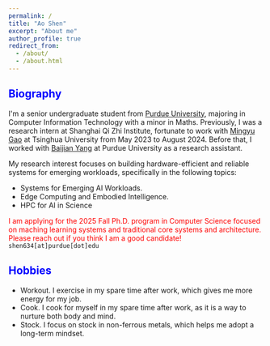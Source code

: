 ```yaml
---
permalink: /
title: "Ao Shen"
excerpt: "About me"
author_profile: true
redirect_from: 
  - /about/
  - /about.html
---
```

<h2 class="col">
<font color=blue>Biography</font>
</h2>

I'm a senior undergraduate student from <a href="https://www.purdue.edu/">Purdue University</a>, majoring in Computer Information Technology with a minor in Maths. 
Previously, I was a research intern at Shanghai Qi Zhi Institute, fortunate to work with <a href="http://people.iiis.tsinghua.edu.cn/~gaomy/">Mingyu Gao</a> at Tsinghua University from May 2023 to August 2024. Before that, I worked with <a href="https://baijianyang.netlify.app/">Baijian Yang</a> at Purdue University as a research assistant.

My research interest focuses on building hardware-efficient and reliable systems for emerging workloads, specifically in the following topics:
<ul>
    <li>Systems for Emerging AI Workloads.</li>
    <li>Edge Computing and Embodied Intelligence.</li>
    <li>HPC for AI in Science</li>
</ul>

<span style="color: red;">I am applying for the 2025 Fall Ph.D. program in Computer Science focused on maching learning systems and traditional core systems and architecture. Please reach out if you think I am a good candidate!  </span> `shen634[at]purdue[dot]edu`

<!-- <h2 class="col">
<font color=blue>Open project</font>
</h2> -->

<!-- 1 -->
<!-- <div class="section-text col-right">
<h3><a href="https://github.com/THUDM/AgentBench" style="text-decoration: none;"><span class="emph">AgentBench: Evaluating LLMs as Agents</span></a></h3>
</div>

<div><a style="text-decoration: none;">@Intern at Zhipu AI</a>
</div>

<ul>
    <li>Project: AgentBench, ICLR 2024, 2k+ stars</li>
    <li>This project made me realize the importance of long-text performance of large models in real-world agent applications, which has since become the focus of my research.</li>
</ul> -->

<h2 class="col">
<font color=blue>Hobbies</font>
</h2>

<ul>
    <li>Workout. I exercise in my spare time after work, which gives me more energy for my job.</li>
    <li>Cook. I cook for myself in my spare time after work, as it is a way to nurture both body and mind.</li>
    <li>Stock. I focus on stock in non-ferrous metals, which helps me adopt a long-term mindset.</li>
</ul>
